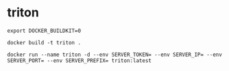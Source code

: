 # triton

```export DOCKER_BUILDKIT=0```

```docker build -t triton . ```

```docker run --name triton -d --env SERVER_TOKEN= --env SERVER_IP= --env SERVER_PORT= --env SERVER_PREFIX= triton:latest```
